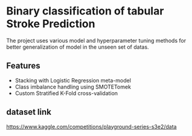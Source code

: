 # Binary classification of tabular Stroke Prediction 

The project uses various model and hyperparameter tuning methods for better generalization of model in the unseen set of datas.

## Features
- Stacking with Logistic Regression meta-model
- Class imbalance handling using SMOTETomek
- Custom Stratified K-Fold cross-validation

## dataset link
https://www.kaggle.com/competitions/playground-series-s3e2/data
